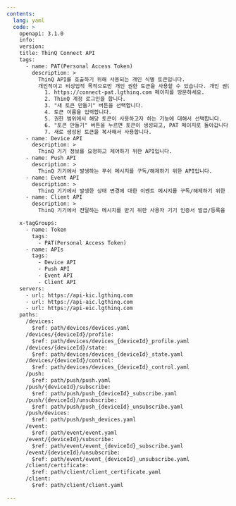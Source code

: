 ```yaml
---
contents:
  lang: yaml
  code: >
    openapi: 3.1.0
	info:
	version: 
	title: ThinQ Connect API
	tags:     
	  - name: PAT(Personal Access Token)
		description: >
		  ThinQ API를 호출하기 위해 사용되는 개인 식별 토큰입니다. 
		  개인적이고 비상업적 목적으로만 개인 권한 토큰을 사용할 수 있습니다. 개인 권한 토큰을 사용하여 LG전자가 허용하지 않은 추가 서비스를 개발하고자 하는 경우, LG전자와 이러한 잠재적 추가 서비스에 대해 논의하고 LG전자로부터 서면 동의를 받아야 합니다.
			1. https://connect-pat.lgthinq.com 페이지를 방문하세요.
			2. ThinQ 계정 로그인을 합니다.
			3. "새 토큰 만들기" 버튼을 선택합니다.
			4. 토큰 이름을 입력합니다.
			5. 권한 범위에서 해당 토큰이 사용하고자 하는 기능에 대해서 선택합니다.
			6. "토큰 만들기" 버튼을 누르면 토큰이 생성되고, PAT 페이지로 돌아갑니다.
			7. 새로 생성된 토큰을 복사해서 사용합니다.
	  - name: Device API
		description: >
		  ThinQ 기기 정보를 요청하고 제어하기 위한 API입니다.
	  - name: Push API
		description: >
		  ThinQ 기기에서 발생하는 푸쉬 메시지를 구독/해제하기 위한 API입니다.
	  - name: Event API
		description: >
		  ThinQ 기기에서 발생한 상태 변경에 대한 이벤트 메시지를 구독/해제하기 위한 API입니다.
	  - name: Client API      
		description: >
		  ThinQ 기기에서 전달하는 메시지를 받기 위한 사용자 기기 인증서 발급/등록을 위한 API입니다.  

	x-tagGroups:
	  - name: Token
		tags:
		  - PAT(Personal Access Token)
	  - name: APIs
		tags:
		  - Device API
		  - Push API
		  - Event API
		  - Client API  
	servers:
	  - url: https://api-kic.lgthinq.com
	  - url: https://api-aic.lgthinq.com
	  - url: https://api-eic.lgthinq.com
	paths:
	  /devices:
		$ref: path/devices/devices.yaml
	  /devices/{deviceId}/profile:
		$ref: path/devices/devices_{deviceId}_profile.yaml
	  /devices/{deviceId}/state:
		$ref: path/devices/devices_{deviceId}_state.yaml
	  /devices/{deviceId}/control:
		$ref: path/devices/devices_{deviceId}_control.yaml
	  /push:
		$ref: path/push/push.yaml
	  /push/{deviceId}/subscribe:
		$ref: path/push/push_{deviceId}_subscribe.yaml
	  /push/{deviceId}/unsubscribe:
		$ref: path/push/push_{deviceId}_unsubscribe.yaml
	  /push/devices:
		$ref: path/push/push_devices.yaml
	  /event:
		$ref: path/event/event.yaml
	  /event/{deviceId}/subscribe:
		$ref: path/event/event_{deviceId}_subscribe.yaml
	  /event/{deviceId}/unsubscribe:
		$ref: path/event/event_{deviceId}_unsubscribe.yaml
	  /client/certificate:
		$ref: path/client/client_certificate.yaml
	  /client:
		$ref: path/client/client.yaml
	
---
```

